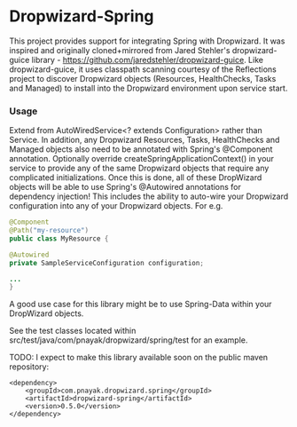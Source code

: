 Dropwizard-Spring
=================

This project provides support for integrating Spring with Dropwizard. It was inspired and originally cloned+mirrored from Jared Stehler's dropwizard-guice library - https://github.com/jaredstehler/dropwizard-guice. Like dropwizard-guice, it uses classpath scanning courtesy of the Reflections project to discover Dropwizard objects (Resources, HealthChecks, Tasks and Managed) to install into the Dropwizard environment upon service start.

### Usage

Extend from AutoWiredService<? extends Configuration> rather than Service.  In addition, any Dropwizard Resources, Tasks, HealthChecks and Managed objects also need to be annotated with Spring's @Component annotation. Optionally override createSpringApplicationContext() in your service to provide any of the same Dropwizard objects that require any complicated initializations. Once this is done, all of these DropWizard objects will be able to use Spring's @Autowired annotations for dependency injection! This includes the ability to auto-wire your Dropwizard configuration into any of your Dropwizard objects.  For e.g.
```java
@Component
@Path("my-resource")
public class MyResource {

@Autowired
private SampleServiceConfiguration configuration;

...
}
```
A good use case for this library might be to use Spring-Data within your DropWizard objects.

See the test classes located within src/test/java/com/pnayak/dropwizard/spring/test for an example.

TODO: I expect to make this library available soon on the public maven repository:

    <dependency>
        <groupId>com.pnayak.dropwizard.spring</groupId>
        <artifactId>dropwizard-spring</artifactId>
        <version>0.5.0</version>
    </dependency>
    

